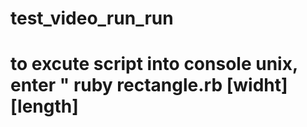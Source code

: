 # test_video_run_run

# to excute script into console unix, enter "  ruby rectangle.rb [widht] [length]


